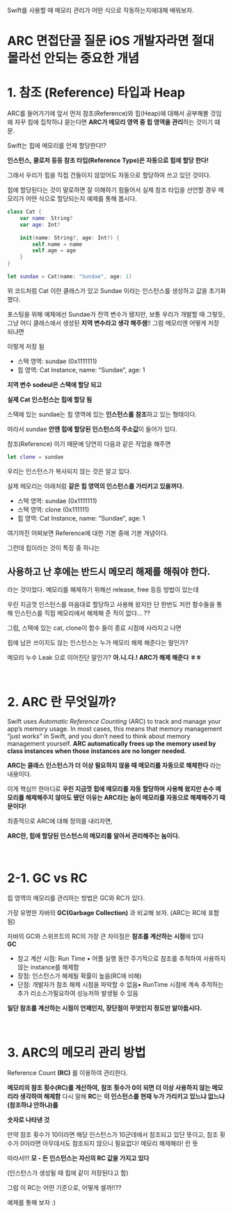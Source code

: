 Swift를 사용할 때 메모리 관리가 어떤 식으로 작동하는지에대해 배워보자.

# ARC 면접단골 질문 iOS 개발자라면 절대 몰라선 안되는 중요한 개념

# 1. 참조 (Reference) 타입과 Heap

ARC를 들어가기에 앞서 먼저 참조(Reference)와 힙(Heap)에 대해서 공부해볼 것임 왜 자꾸 힙에 집착하냐 묻는다면 **ARC가 메모리 영역 중 힙 영역을 관리**하는 것이기 떄문.

Swift는 힙에 메모리를 언제 할당한다!?

**인스턴스, 클로저 등등 참조 타입(Reference Type)은 자동으로 힙에 할당 한다!**

그래서 우리가 힙을 직접 건들이지 않았어도 자동으로 할당하여 쓰고 있던 것이다.

힙에 할당된다는 것이 말로하면 잘 이해하기 힘들어서 실제 참조 타입을 선언할 경우 메모리가 어떤 식으로 할당되는지 예제를 통해 봅시다.

```swift
class Cat {
    var name: String?
    var age: Int?
    
    init(name: String?, age: Int?) {
        self.name = name
        self.age = age
    }
}
 
let sundae = Cat(name: "Sundae", age: 1)
```

위 코드처럼 Cat 이란 클래스가 있고 Sundae 이라는 인스턴스를 생성하고 값을 초기화 했다.

포스팅을 위해 예제에선 Sundae가 전역 변수가 됐지만, 보통 우리가 개발할 때 그렇듯, 그냥 어디 클래스에서 생성된 **지역 변수라고 생각 해주셈**!! 그럼 메모리엔 어떻게 저장 되냐면

이렇게 저장 됨

- 스택 영역: sundae (0x1111111)
- 힙 영역: Cat Instance, name: “Sundae”, age: 1

**지역 변수 sodeul은 스택에 할당 되고**

**실제 Cat 인스턴스는 힙에 할당 됨**

스택에 있는 sundae는 힙 영역에 있는 **인스턴스를** **참조**하고 있는 형태이다. 

따라서 sundae **안엔 힙에 할당된 인스턴스의 주소값**이 들어가 있다.

참조(Reference) 이기 때문에 당연히 다음과 같은 작업을 해주면

```swift
let clone = sundae
```

우리는 인스턴스가 복사되지 않는 것은 알고 있다.  

실제 메모리는 아래처럼 **같은 힙 영역의 인스턴스를 가리키고 있을꺼다.**

- 스택 영역: sundae (0x1111111)
- 스택 영역: clone (0x111111)
- 힙 영역: Cat Instance, name: “Sundae”, age: 1

여기까진 어찌보면 Reference에 대한 기본 중에 기본 개념이다.  

그런데 힙이라는 것이 특징 중 하나는

## 사용하고 난 후에는 반드시 메모리 해제를 해줘야 한다.

라는 것이었다.  메모리를 해제하기 위해선 release, free 등등 방법이 있는데

우린 지금껏 인스턴스를 마음대로 할당하고 사용해 왔지만 단 한번도 저런 함수들을 통해 인스턴스를 직접 메모리에서 해제해 준 적이 없다… ??

그럼, 스택에 있는 cat, clone이 함수 들이 종료 시점에 사라지고 나면

힙에 남은 쓰이지도 않는 인스턴스는 누가 메모리 해제 해준다는 말인가?

메모리 누수 Leak 으로 이어진단 말인가?  **아.니.다.!  ARC가 해제 해준다 ㅎㅎ**

</br>

# 2. ARC 란 무엇일까?

Swift uses *Automatic Reference Counting* (ARC) to track and manage your app’s memory usage. In most cases, this means that memory management “just works” in Swift, and you don’t need to think about memory management yourself. **ARC automatically frees up the memory used by class instances when those instances are no longer needed.**

**ARC는 클래스 인스턴스가 더 이상 필요하지 않을 때 메모리를 자동으로 해제한다** 라는 내용이다.

이게 핵심!!! 한마디로 **우린 지금껏 힙에 메모리를 자동 할당하며 사용해 왔지만 손수 메모리를 해제해주지 않아도 됐던 이유는 ARC라는 놈이 메모리를 자동으로 해제해주기 때문이다!**

최종적으로 ARC에 대해 정의를 내리자면, 

**ARC란, 힙에 할당된 인스턴스의 메모리를 알아서 관리해주는 놈이다.**

</br>

# 2-1. GC vs RC

힙 영역의 메모리를 관리하는 방법은 GC와 RC가 있다.  

가장 유명한 자바의 **GC(Garbage Collection)** 과 비교해 보자. (ARC는 RC에 포함됨)

자바의 GC와 스위프트의 RC의 가장 큰 차이점은 **참조를 계산하는 시점**에 있다
</br>
**GC**
* 참고 계산 시점: Run Time ▪ 어플 실행 동안 주기적으로 참조를 추적하여 사용하지 않는 instance를 해제함
* 장점: 인스턴스가 해제될 확률이 높음(RC에 비해)
* 단점: 개발자가 참조 해제 시점을 파악할 수 없음▪ RunTime 시점에 계속 추적하는 추가 리소스가필요하여 성능저하 발생될 수 있음








**일단 참조를 계산하는 시점이 언제인지, 장단점이 무엇인지 정도만 알아둡시다.**

</br>

# 3. ARC의 메모리 관리 방법

Reference Count **(RC)** 를 이용하여 관리한다.

**메모리의 참조 횟수(RC)를 계산하여, 참조 횟수가 0이 되면 더 이상 사용하지 않는 메모리라 생각하여 해제함** 다시 말해 **RC**는 **이 인스턴스를 현재 누가 가리키고 있느냐 없느냐(참조하냐 안하냐)를**

**숫자로 나타낸 것**

만약 참조 횟수가 10이라면 해당 인스턴스가 10군데에서 참조되고 있단 뜻이고, 참조 횟수가 0이라면 아무데서도 참조되지 않으니 필요없다! 메모리 해제해라! 란 뜻

따라서!!! **모 - 든 인스턴스는 자신의 RC 값을 가지고 있다**

(인스턴스가 생성될 때 힙에 같이 저장된다고 함)

그럼 이 RC는 어떤 기준으로, 어떻게 셀까!!??

예제를 통해 보자 :)

